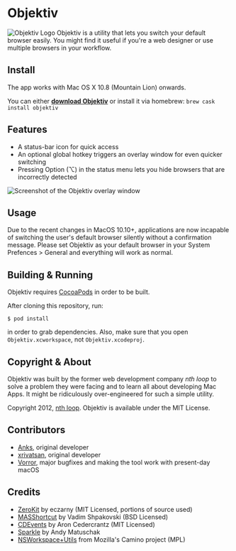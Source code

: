 Objektiv
========================================

![Objektiv Logo][logo] Objektiv is a utility that lets you switch your
default browser easily. You might find it useful if you're a web
designer or use multiple browsers in your workflow.

Install
----------------------------------------

The app works with Mac OS X 10.8 (Mountain Lion) onwards.

You can either **[download Objektiv][download]** or install it via homebrew: `brew cask install objektiv`

Features
----------------------------------------

 - A status-bar icon for quick access
 - An optional global hotkey triggers an overlay window for even quicker
   switching
 - Pressing Option (⌥) in the status menu lets you hide browsers that
   are incorrectly detected

![Screenshot of the Objektiv overlay window](Objektiv/en.lproj/objektiv-overlay.png)

Usage
----------------------------------------
Due to the recent changes in MacOS 10.10+, applications are now incapable of switching the user's default browser silently without a confirmation message. Please set Objektiv as your default browser in your System Prefences > General and everything will work as normal.

Building & Running
----------------------------------------

Objektiv requires [CocoaPods][] in order to be built.

After cloning this repository, run:

    $ pod install

in order to grab dependencies. Also, make sure that you open
`Objektiv.xcworkspace`, not `Objektiv.xcodeproj`.

Copyright & About
----------------------------------------

Objektiv was built by the former web development company *nth loop* to solve
a problem they were facing and to learn all about developing Mac Apps.
It might be ridiculously over-engineered for such a simple utility.

Copyright 2012, [nth loop][]. Objektiv is available under the MIT
License.

Contributors
----------------------------------------

* [Anks](https://github.com/Anks), original developer
* [xrivatsan](https://github.com/xrivatsan), original developer
* [Vorror](https://github.com/Vorror), major bugfixes and making the tool work with present-day macOS


Credits
----------------------------------------

  - [ZeroKit][] by eczarny (MIT Licensed, portions of source used)
  - [MASShortcut][] by Vadim Shpakovski (BSD Licensed)
  - [CDEvents][] by Aron Cedercrantz (MIT Licensed)
  - [Sparkle][] by Andy Matuschak
  - [NSWorkspace+Utils][1] from Mozilla's Camino project (MPL)

  [logo]:        Objektiv/Objektiv.iconset/icon_128x128.png
  [download]:    https://github.com/nthloop/Objektiv/releases
  [nth loop]:    http://nthloop.com
  [CocoaPods]:   http://cocoapods.org/
  [ZeroKit]:     https://github.com/eczarny/zerokit
  [MASShortcut]: https://github.com/shpakovski/MASShortcut
  [CDEvents]:    http://aron.cedercrantz.com/CDEvents/
  [Sparkle]:     http://sparkle.andymatuschak.org/
  [1]:           http://hg.mozilla.org/camino/file/6d654a6d1cf4/src/extensions/NSWorkspace%2BUtils.h
